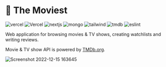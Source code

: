 # 🎥 The Moviest

![vercel](https://user-images.githubusercontent.com/38048916/207945361-531decad-697f-4011-8285-05dc1c8995b0.svg)
![Vercel](https://vercelbadge.vercel.app/api/ltatarev/the-moviest)
![nextjs](https://user-images.githubusercontent.com/38048916/207945508-7a66f106-113c-49cb-9d7c-c1c892aaf371.svg)
![mongo](https://user-images.githubusercontent.com/38048916/207945522-2d59295b-f2bc-4605-b5a0-fa7815ea7225.svg)
![tailwind](https://user-images.githubusercontent.com/38048916/207945513-1cc0e502-5e50-4d2c-a7c3-c74618b73c1c.svg)
![tmdb](https://user-images.githubusercontent.com/38048916/207945514-27359fa0-e847-4a3b-8474-9cc759efe752.svg)
![eslint](https://user-images.githubusercontent.com/38048916/207945519-9ee5b036-28dd-490e-a701-eca89c86ca18.svg)

Web application for browsing movies & TV shows, creating watchlists and writing reviews.

Movie & TV show API is powered by [TMDb.org](https://www.themoviedb.org/).

![Screenshot 2022-12-15 163645](https://user-images.githubusercontent.com/38048916/207902682-7f56c581-0b6f-4729-bad8-9a021b557dd2.png)

